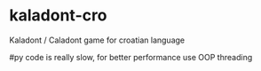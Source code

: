 # kaladont-cro
Kaladont / Caladont game for croatian language

#py code is really slow, for better performance use OOP threading
